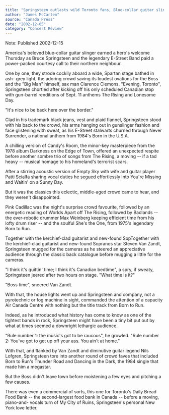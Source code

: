 ```yaml
---
title: "Springsteen outlasts wild Toronto fans, Blue-collar guitar slinger earns hero's welcome"
author: "James McCarten"
source: "Canada Press"
date: "2002-12-05"
category: "Concert Review"
---
```


Note: Published 2002-12-15

America's beloved blue-collar guitar slinger earned a hero's welcome Thursday as Bruce Springsteen and the legendary E-Street Band paid a power-packed courtesy call to their northern neighbour.

One by one, they strode cockily aboard a wide, Spartan stage bathed in ash- grey light, the adoring crowd saving its loudest ovations for the Boss and the "Big Man" himself, sax man Clarence Clemons. "Evening, Toronto", Springsteen chortled after kicking off his only scheduled Canadian stop with gun-barrel renditions of Sept. 11 anthems The Rising and Lonesome Day.

"It's nice to be back here over the border."

Clad in his trademark black jeans, vest and plaid flannel, Springsteen stood with his back to the crowd, his arms hanging out in gunslinger fashion and face glistening with sweat, as his E-Street stalwarts churned through Never Surrender, a national anthem from 1984's Born in the U.S.A.

A chilling version of Candy's Room, the minor-key masterpiece from the 1978 album Darkness on the Edge of Town, offered an unexpected respite before another sombre trio of songs from The Rising, a moving -- if a tad heavy -- musical homage to his homeland's terrorist scars.

After a stirring acoustic version of Empty Sky with wife and guitar player Patti Scialfa sharing vocal duties he segued effortlessly into You're Missing and Waitin' on a Sunny Day.

But it was the classics this eclectic, middle-aged crowd came to hear, and they weren't disappointed.

Pink Cadillac was the night's surprise crowd favourite, followed by an energetic reading of Worlds Apart off The Rising, followed by Badlands -- the ever-robotic drummer Max Weinberg keeping efficient time from his lofty drum riser -- and the soulful She's the One, from 1975's legendary Born to Run.

Together with the kerchief-clad guitarist and new-found SopTogether with the kerchief-clad guitarist and new-found Sopranos star Steven Van Zandt, Springsteen mugged for the cameras as he steered an appreciative audience through the classic back catalogue before mugging a little for the cameras.

"I think it's quittin' time; I think it's Canadian bedtime", a spry, if sweaty, Springsteen jeered after two hours on stage. "What time is it?"

"Boss time", sneered Van Zandt.

With that, the house lights went up and Springsteen and company, not a pyrotechnic or fog machine in sight, commanded the attention of a capacity Air Canada Centre with nothing but the title track from Born to Run.

Indeed, as he introduced what history has come to know as one of the tightest bands in rock, Springsteen might have been a tiny bit put out by what at times seemed a downright lethargic audience.

"Rule number 1: the music's got to be raucous", he growled. "Rule number 2: You've got to get up off your ass. You ain't at home."

With that, and flanked by Van Zandt and diminutive guitar legend Nils Lofgren, Springsteen tore into another round of crowd faves that included Born to Run's Thunder Road and Dancing in the Dark, the 1984 single that made him a megastar.

But the Boss didn't leave town before moistening a few eyes and pitching a few causes.

There was even a commercial of sorts, this one for Toronto's Daily Bread Food Bank -- the second-largest food bank in Canada -- before a moving, piano-and- vocals turn of My City of Ruins, Springsteen's personal New York love letter.